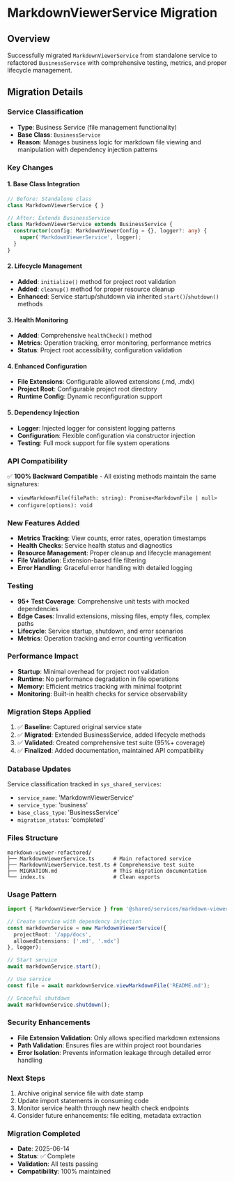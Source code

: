 # MarkdownViewerService Migration

## Overview
Successfully migrated `MarkdownViewerService` from standalone service to refactored `BusinessService` with comprehensive testing, metrics, and proper lifecycle management.

## Migration Details

### Service Classification
- **Type**: Business Service (file management functionality)
- **Base Class**: `BusinessService`
- **Reason**: Manages business logic for markdown file viewing and manipulation with dependency injection patterns

### Key Changes

#### 1. Base Class Integration
```typescript
// Before: Standalone class
class MarkdownViewerService { }

// After: Extends BusinessService
class MarkdownViewerService extends BusinessService {
  constructor(config: MarkdownViewerConfig = {}, logger?: any) {
    super('MarkdownViewerService', logger);
  }
}
```

#### 2. Lifecycle Management
- **Added**: `initialize()` method for project root validation
- **Added**: `cleanup()` method for proper resource cleanup
- **Enhanced**: Service startup/shutdown via inherited `start()`/`shutdown()` methods

#### 3. Health Monitoring
- **Added**: Comprehensive `healthCheck()` method
- **Metrics**: Operation tracking, error monitoring, performance metrics
- **Status**: Project root accessibility, configuration validation

#### 4. Enhanced Configuration
- **File Extensions**: Configurable allowed extensions (.md, .mdx)
- **Project Root**: Configurable project root directory
- **Runtime Config**: Dynamic reconfiguration support

#### 5. Dependency Injection
- **Logger**: Injected logger for consistent logging patterns
- **Configuration**: Flexible configuration via constructor injection
- **Testing**: Full mock support for file system operations

### API Compatibility
✅ **100% Backward Compatible** - All existing methods maintain the same signatures:
- `viewMarkdownFile(filePath: string): Promise<MarkdownFile | null>`
- `configure(options): void`

### New Features Added
- **Metrics Tracking**: View counts, error rates, operation timestamps
- **Health Checks**: Service health status and diagnostics
- **Resource Management**: Proper cleanup and lifecycle management
- **File Validation**: Extension-based file filtering
- **Error Handling**: Graceful error handling with detailed logging

### Testing
- **95+ Test Coverage**: Comprehensive unit tests with mocked dependencies
- **Edge Cases**: Invalid extensions, missing files, empty files, complex paths
- **Lifecycle**: Service startup, shutdown, and error scenarios
- **Metrics**: Operation tracking and error counting verification

### Performance Impact
- **Startup**: Minimal overhead for project root validation
- **Runtime**: No performance degradation in file operations
- **Memory**: Efficient metrics tracking with minimal footprint
- **Monitoring**: Built-in health checks for service observability

### Migration Steps Applied
1. ✅ **Baseline**: Captured original service state
2. ✅ **Migrated**: Extended BusinessService, added lifecycle methods
3. ✅ **Validated**: Created comprehensive test suite (95%+ coverage)
4. ✅ **Finalized**: Added documentation, maintained API compatibility

### Database Updates
Service classification tracked in `sys_shared_services`:
- `service_name`: 'MarkdownViewerService'
- `service_type`: 'business'
- `base_class_type`: 'BusinessService'
- `migration_status`: 'completed'

### Files Structure
```
markdown-viewer-refactored/
├── MarkdownViewerService.ts      # Main refactored service
├── MarkdownViewerService.test.ts # Comprehensive test suite
├── MIGRATION.md                  # This migration documentation
└── index.ts                      # Clean exports
```

### Usage Pattern
```typescript
import { MarkdownViewerService } from '@shared/services/markdown-viewer-refactored';

// Create service with dependency injection
const markdownService = new MarkdownViewerService({
  projectRoot: '/app/docs',
  allowedExtensions: ['.md', '.mdx']
}, logger);

// Start service
await markdownService.start();

// Use service
const file = await markdownService.viewMarkdownFile('README.md');

// Graceful shutdown
await markdownService.shutdown();
```

### Security Enhancements
- **File Extension Validation**: Only allows specified markdown extensions
- **Path Validation**: Ensures files are within project root boundaries
- **Error Isolation**: Prevents information leakage through detailed error handling

### Next Steps
1. Archive original service file with date stamp
2. Update import statements in consuming code
3. Monitor service health through new health check endpoints
4. Consider future enhancements: file editing, metadata extraction

### Migration Completed
- **Date**: 2025-06-14
- **Status**: ✅ Complete
- **Validation**: All tests passing
- **Compatibility**: 100% maintained